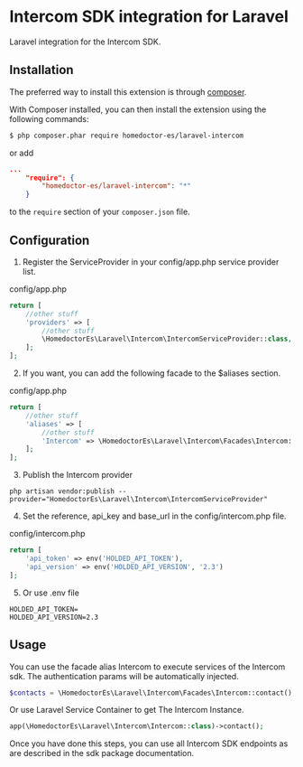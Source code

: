 Intercom SDK integration for Laravel
===================================
Laravel integration for the Intercom SDK.

## Installation

The preferred way to install this extension is through [composer](http://getcomposer.org/download/).

With Composer installed, you can then install the extension using the following commands:

```bash
$ php composer.phar require homedoctor-es/laravel-intercom
```

or add

```json
...
    "require": {
        "homedoctor-es/laravel-intercom": "*"
    }
```

to the ```require``` section of your `composer.json` file.

## Configuration

1. Register the ServiceProvider in your config/app.php service provider list.

config/app.php
```php
return [
    //other stuff
    'providers' => [
        //other stuff
        \HomedoctorEs\Laravel\Intercom\IntercomServiceProvider::class,
    ];
];
```

2. If you want, you can add the following facade to the $aliases section.

config/app.php
```php
return [
    //other stuff
    'aliases' => [
        //other stuff
        'Intercom' => \HomedoctorEs\Laravel\Intercom\Facades\Intercom::class,
    ];
];
```

3. Publish the Intercom provider
```
php artisan vendor:publish --provider="HomedoctorEs\Laravel\Intercom\IntercomServiceProvider"
```

4. Set the reference, api_key and base_url in the config/intercom.php file.

config/intercom.php

```php
return [
    'api_token' => env('HOLDED_API_TOKEN'),
    'api_version' => env('HOLDED_API_VERSION', '2.3')
];
```

5. Or use .env file
```
HOLDED_API_TOKEN=
HOLDED_API_VERSION=2.3
```

## Usage

You can use the facade alias Intercom to execute services of the Intercom sdk. The
authentication params will be automatically injected.

```php
$contacts = \HomedoctorEs\Laravel\Intercom\Facades\Intercom::contact();
```

Or use Laravel Service Container to get The Intercom Instance.

```php
app(\HomedoctorEs\Laravel\Intercom\Intercom::class)->contact();
```

Once you have done this steps, you can use all Intercom SDK endpoints as are described in the sdk package documentation.